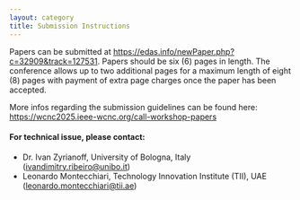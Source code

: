 ```yaml
---
layout: category
title: Submission Instructions
---
```


Papers can be submitted at <https://edas.info/newPaper.php?c=32909&track=127531>. Papers should be six (6) pages in length. The conference allows up to two additional pages for a maximum length of eight (8) pages with payment of extra page charges once the paper has been accepted.

More infos regarding the submission guidelines can be found here:
<https://wcnc2025.ieee-wcnc.org/call-workshop-papers>

#### For technical issue, please contact:
-  Dr. Ivan Zyrianoff, University of Bologna, Italy (<ivandimitry.ribeiro@unibo.it>)
-  Leonardo Montecchiari, Technology Innovation Institute (TII), UAE (<leonardo.montecchiari@tii.ae>)